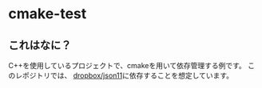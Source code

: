 # cmake-test
## これはなに？
C++を使用しているプロジェクトで、cmakeを用いて依存管理する例です。
このレポジトリでは、 [dropbox/json11](http://github.com/dropbox/json11)に依存することを想定しています。
